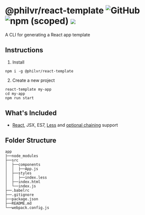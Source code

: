 # @philvr/react-template ![GitHub](https://img.shields.io/github/license/mashape/apistatus.svg?style=flat-square) ![npm (scoped)](https://img.shields.io/npm/v/@philvr/react-template.svg?style=flat-square) [![](https://img.shields.io/badge/speed-blazing%20%F0%9F%94%A5-brightgreen.svg)](https://twitter.com/acdlite/status/974390255393505280)
A CLI for generating a React app template

## Instructions
1. Install
```
npm i -g @philvr/react-template
```

2. Create a new project
```
react-template my-app
cd my-app
npm run start
```

## What's Included
- [React](https://github.com/facebook/react), JSX, ES7, [Less](https://github.com/less/less.js) and [optional chaining](https://github.com/tc39/proposal-optional-chaining) support

## Folder Structure

```
app
├──node_modules
├──src
│  ├──components
│  │  ├──App.js
│  ├──styles
│  │  ├──index.less
│  ├──index.html
│  └──index.js
├──.babelrc
├──.gitignore
├──package.json
├──README.md
└──webpack.config.js
```

